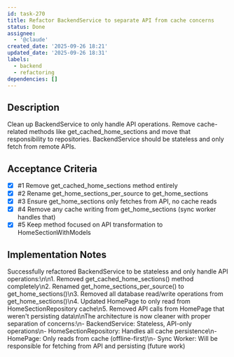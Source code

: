 ```yaml
---
id: task-270
title: Refactor BackendService to separate API from cache concerns
status: Done
assignee:
  - '@claude'
created_date: '2025-09-26 18:21'
updated_date: '2025-09-26 18:31'
labels:
  - backend
  - refactoring
dependencies: []
---
```


## Description

Clean up BackendService to only handle API operations. Remove cache-related methods like get_cached_home_sections and move that responsibility to repositories. BackendService should be stateless and only fetch from remote APIs.

## Acceptance Criteria
<!-- AC:BEGIN -->
- [x] #1 Remove get_cached_home_sections method entirely
- [x] #2 Rename get_home_sections_per_source to get_home_sections
- [x] #3 Ensure get_home_sections only fetches from API, no cache reads
- [x] #4 Remove any cache writing from get_home_sections (sync worker handles that)
- [x] #5 Keep method focused on API transformation to HomeSectionWithModels
<!-- AC:END -->

## Implementation Notes

Successfully refactored BackendService to be stateless and only handle API operations:\n\n1. Removed get_cached_home_sections() method completely\n2. Renamed get_home_sections_per_source() to get_home_sections()\n3. Removed all database read/write operations from get_home_sections()\n4. Updated HomePage to only read from HomeSectionRepository cache\n5. Removed API calls from HomePage that weren't persisting data\n\nThe architecture is now cleaner with proper separation of concerns:\n- BackendService: Stateless, API-only operations\n- HomeSectionRepository: Handles all cache persistence\n- HomePage: Only reads from cache (offline-first)\n- Sync Worker: Will be responsible for fetching from API and persisting (future work)
